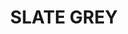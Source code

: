 ---
layout: product
title: "SLATE GREY "
price: "300" 
desc: "Akrilna boja 17mL - Metalik"
img_path: "/assets/img/AMMOF522.webp"
brand: "AMMO"
available: false
special_offer: false
new: false
soon: false
cat: "020000"
subcat: "020100"
subsubcat: "020101"
sifra: "AMMOF522"
popular: false
spec: false
---